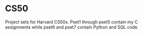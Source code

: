 # CS50
Project sets for Harvard CS50x. Pset1 through pset5 contain my C assignments while pset6 and pset7 contain Python and SQL code.
